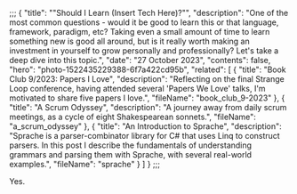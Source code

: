 ;;;
{
	"title": "\"Should I Learn (Insert Tech Here)?\"",
	"description": "One of the most common questions - would it be good to learn this or that language, framework, paradigm, etc? Taking even a small amount of time to learn something new is good all around, but is it really worth making an investment in yourself to grow personally and professionally? Let's take a deep dive into this topic.",
	"date": "27 October 2023",
	"contents": false,
	"hero": "photo-1522435229388-6f7a422cd95b",
    "related": [
		{ "title": "Book Club 9/2023: Papers I Love", "description": "Reflecting on the final Strange Loop conference, having attended several 'Papers We Love' talks, I'm motivated to share five papers I love.", "fileName": "book_club_9-2023" },
		{ "title": "A Scrum Odyssey", "description": "A journey away from daily scrum meetings, as a cycle of eight Shakespearean sonnets.", "fileName": "a_scrum_odyssey" },
		{ "title": "An Introduction to Sprache", "description": "Sprache is a parser-combinator library for C# that uses Linq to construct parsers. In this post I describe the fundamentals of understanding grammars and parsing them with Sprache, with several real-world examples.", "fileName": "sprache" }
    ]
}
;;;

Yes.

